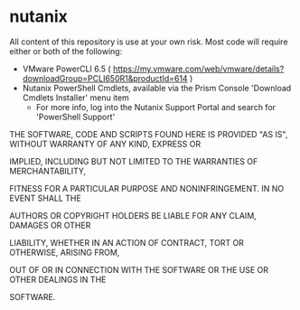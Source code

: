 # nutanix
All content of this repository is use at your own risk.
Most code will require either or both of the following:
* VMware PowerCLI 6.5 ( https://my.vmware.com/web/vmware/details?downloadGroup=PCLI650R1&productId=614 )
* Nutanix PowerShell Cmdlets, available via the Prism Console 'Download Cmdlets Installer' menu item
  -   For more info, log into the Nutanix Support Portal and search for 'PowerShell Support'
  
THE SOFTWARE, CODE AND SCRIPTS FOUND HERE IS PROVIDED "AS IS", WITHOUT WARRANTY OF ANY KIND, EXPRESS OR

IMPLIED, INCLUDING BUT NOT LIMITED TO THE WARRANTIES OF MERCHANTABILITY,

FITNESS FOR A PARTICULAR PURPOSE AND NONINFRINGEMENT. IN NO EVENT SHALL THE

AUTHORS OR COPYRIGHT HOLDERS BE LIABLE FOR ANY CLAIM, DAMAGES OR OTHER

LIABILITY, WHETHER IN AN ACTION OF CONTRACT, TORT OR OTHERWISE, ARISING FROM,

OUT OF OR IN CONNECTION WITH THE SOFTWARE OR THE USE OR OTHER DEALINGS IN THE

SOFTWARE.
